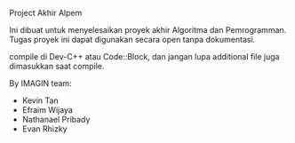 Project Akhir Alpem

Ini dibuat untuk menyelesaikan proyek akhir Algoritma dan Pemrogramman. Tugas proyek ini dapat digunakan secara open tanpa dokumentasi. 

compile di Dev-C++ atau Code::Block, dan jangan lupa additional file juga dimasukkan saat compile.

By IMAGIN team:
- Kevin Tan
- Efraim Wijaya
- Nathanael Pribady
- Evan Rhizky